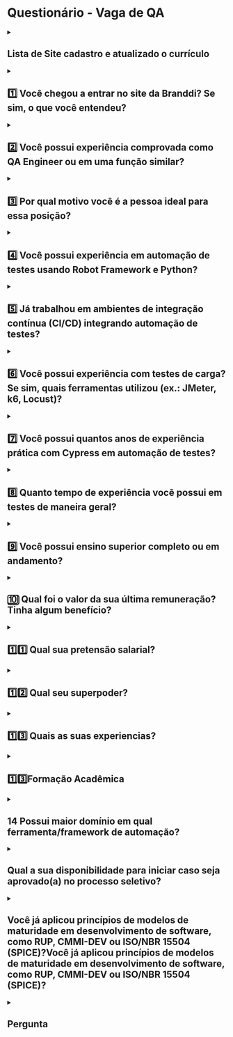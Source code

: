 # Questionário - Vaga de QA

<details>
  <summary>

## Lista  de Site cadastro e atualizado o currículo
  </summary>

- [X] [99jobs](https://99jobs.com/)
- [X] [Solides](https://perfil.vagas.solides.com.br/)
- [X] [Linkedin](https://www.linkedin.com/)
- [ ] [Indeed](https://www.indeed.com.br/)
- [ ] [Glassdoor](https://www.glassdoor.com.br/index.htm)
- [ ] [Vagas.com](https://www.vagas.com.br/)
- [ ] [Catho](https://www.catho.com.br/)
- [ ] [Infojobs](https://www.infojobs.com.br/)
- [ ] [Gupy](https://www.gupy.io/)
</details>

<details>
  <summary>

## 1️⃣ Você chegou a entrar no site da Branddi? Se sim, o que você entendeu?
  </summary>

### ✅ Resposta

```text

Sim, acessei o site da Branddi. Entendi que é uma empresa especializada em comunicação, marketing digital e branding, com foco em criar conexões autênticas entre marcas e pessoas por meio de estratégias criativas e tecnológicas.
Gostei da forma como a Branddi alia inovação, design e propósito, valorizando a experiência do cliente e o impacto positivo das marcas.
```
</details>

<details>
  <summary>

## 2️⃣ Você possui experiência comprovada como QA Engineer ou em uma função similar?
  </summary>

### ✅ Resposta

```text

Sim. Atuei como Analista de Qualidade de Software (QA) em projetos nacionais e internacionais, com foco em testes manuais, funcionais e exploratórios, além de validações em Salesforce, ERP Microsoft Dynamics AX e APIs.
Utilizei ferramentas como Jira, Zephyr, BrowserStack e Postman, aplicando metodologias ágeis como Scrum, BDD e BDT.
Também realizei manutenções pontuais em código Apex, liderei temporariamente o time de QA e ministrei treinamentos internos sobre Salesforce.
```
</details>
<details>
  <summary>

## 3️⃣ Por qual motivo você é a pessoa ideal para essa posição?
  </summary>

### ✅ Resposta

```text
Sou um profissional comprometido, detalhista e multidisciplinar, com base sólida em QA, TI e Contabilidade, o que me permite compreender tanto o aspecto técnico quanto o de negócio.
Tenho facilidade em entender regras complexas, garantir qualidade e promover a melhoria contínua.
Além disso, possuo certificações Salesforce, venho estudando automação com Robot Framework e Cypress, e busco aplicar todo esse conhecimento para entregar valor real à empresa, com eficiência e qualidade.
```
</details>
<details>
  <summary>

## 4️⃣ Você possui experiência em automação de testes usando Robot Framework e Python?
  </summary>
### ✅ Resposta

```text

Tenho conhecimento em Robot Framework e Python, adquirido por meio de estudos e projetos pessoais.
Embora ainda não tenha atuado profissionalmente com essas ferramentas, venho aplicando o que aprendo em automações de teste e buscando consolidar essa experiência em um ambiente real.
```
</details>
<details>
  <summary>

## 5️⃣ Já trabalhou em ambientes de integração contínua (CI/CD) integrando automação de testes?
  </summary>
### ✅ Resposta

```text
Ainda não atuei profissionalmente com integração de testes em CI/CD, mas venho estudando GitHub Actions para aplicar em pipelines de automação.
Estou preparado para colocar esse conhecimento em prática e evoluir rapidamente na área.
```
</details>
<details>
  <summary>

## 6️⃣ Você possui experiência com testes de carga? Se sim, quais ferramentas utilizou (ex.: JMeter, k6, Locust)?
  </summary>
### ✅ Resposta

```text
Possuo experiência inicial com JMeter, adquirida em estudos e testes de aprendizado.
Ainda não atuei em projetos profissionais, mas estou motivado para aplicar esse conhecimento em cenários reais e evoluir com ferramentas como k6 e Locust.
```
</details>
<details>
  <summary>

## 7️⃣ Você possui quantos anos de experiência prática com Cypress em automação de testes?
  </summary>
### ✅ Resposta

```text
Ainda não possuo experiência profissional com Cypress, mas venho estudando e desenvolvendo scripts em projetos pessoais.
Estou me preparando para aplicar esses conhecimentos em um ambiente corporativo com foco em automação de testes.
```
</details>
<details>
  <summary>

## 8️⃣ Quanto tempo de experiência você possui em testes de maneira geral?
  </summary>
### ✅ Resposta

```text
Possuo cerca de 2 anos de experiência prática como QA Manual, atuando com testes funcionais, exploratórios e regressivos em ambientes Salesforce, ERP Microsoft Dynamics AX e integrações via API.
```
</details>
<details>
  <summary>

## 9️⃣ Você possui ensino superior completo ou em andamento?
  </summary>
### ✅ Resposta

```text
Sim. Sou graduado em Análise e Desenvolvimento de Sistemas (Universidade Estácio de Sá) e universitário em Ciências Contábeis pela UFF (Universidade Federal Fluminense).
Além disso, sou técnico em Contabilidade e técnico em Manutenção e Suporte de Informática, ambos pelo Senac RJ.
```
</details>
<details>
  <summary>

## 🔟 Qual foi o valor da sua última remuneração? Tinha algum benefício?
  </summary>
### ✅ Resposta

```text
- Salário base: R$ 3.825,00
- Benefícios: R$ 1.700,00 (VA, VR, Plano de Saúde, Odontológico e Seguro de Vida).
```
</details>
<details>
  <summary>

## 1️⃣1️⃣ Qual sua pretensão salarial?
  </summary>
### ✅ Resposta

```text
Prefiro avaliar conforme a proposta da empresa.
Estou aberto a negociações justas, levando em conta as responsabilidades do cargo e as oportunidades de crescimento, mas o mais importante para mim é ter uma chance real de mostrar meu valor.
```
</details>
<details>
  <summary>

## 1️⃣2️⃣ Qual seu superpoder?
  </summary>
### ✅ Resposta

```text
Meu superpoder é a capacidade de aprender rápido e me adaptar a diferentes contextos, unindo o lado técnico da TI com a visão analítica da contabilidade.
Isso me permite resolver problemas de forma criativa e garantir qualidade em tudo o que entrego.
```
</details>
<details>
  <summary>

## 1️⃣3️⃣ Quais as suas experiencias?
  </summary>
### ✅ Resposta

| Nº   | Empresa                | Cargo                 | Início   | Fim      | Site                        |
|------|------------------------|-----------------------|----------|----------|-----------------------------|
| 1️⃣   | BRQ Digital Solutions | Analista de Sistema   | 08/2021  | 09/2023  | [brq.com](https://www.brq.com/) |
</details>
<details>
  <summary>

## 1️⃣3️⃣Formação Acadêmica
  </summary>

### ✅ Resposta
| Nº  | Universidade       | Curso                                              | Início  | Fim      |
|----:|:-------------------|:---------------------------------------------------|:-------:|:--------:|
| 1️⃣ | UFF                | Ciências Contábeis                                 | 08/2021 | 12/2027  |
| 2️⃣ | Estácio de Sá      | Análise e Desenvolvimento de Sistemas             | 08/2015 | 09/2017  |
| 3️⃣ | Senac RJ           | Técnico em Contabilidade                           | 02/2012 | 12/2013  |
| 4️⃣ | Senac RJ           | Técnico em Manutenção e Suporte de Informática     | 02/2010 | 12/2011  |
</details>


<details>
  <summary>

## 14 Possui maior domínio em qual ferramenta/framework de automação?
  </summary>

### ✅ Resposta

```text
Tenho maior domínio em Robot Framework, com o qual venho desenvolvendo automações de testes funcionais e de API.
Escolhi essa ferramenta pela sua estrutura simples, integração com Python e excelente aplicabilidade em projetos Salesforce e ambientes de integração contínua (CI/CD).
Além disso, tenho conhecimento básico em Cypress e Selenium, o que amplia minha versatilidade como QA.
```
</details>  

<details> 
  <summary> 
    
## Qual a sua disponibilidade para iniciar caso seja aprovado(a) no processo seletivo? 
  </summary>

### ✅ Resposta

```text
Posso iniciar imediatamente após a aprovação no processo seletivo.  
Tenho total disponibilidade para integração rápida, com flexibilidade para  
modelo remoto, híbrido (1 a 2 dias presenciais) ou conforme necessidade da empresa.  
```
</details>
<details>
  <summary>

## Você já aplicou princípios de modelos de maturidade em desenvolvimento de software, como RUP, CMMI-DEV ou ISO/NBR 15504 (SPICE)?Você já aplicou princípios de modelos de maturidade em desenvolvimento de software, como RUP, CMMI-DEV ou ISO/NBR 15504 (SPICE)?
  </summary>

### ✅ Resposta

```text
No
```
</details>
<details>
  <summary>

## Pergunta
  </summary>

### ✅ Resposta

```text
```
</details>

